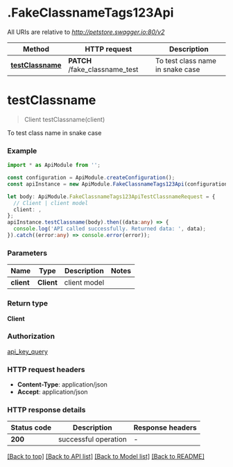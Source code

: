 # .FakeClassnameTags123Api

All URIs are relative to *http://petstore.swagger.io:80/v2*

|Method | HTTP request | Description|
|------------- | ------------- | -------------|
|[**testClassname**](FakeClassnameTags123Api.md#testClassname) | **PATCH** /fake_classname_test | To test class name in snake case|

# **testClassname**
> Client testClassname(client)

To test class name in snake case

### Example

```typescript
import * as ApiModule from '';

const configuration = ApiModule.createConfiguration();
const apiInstance = new ApiModule.FakeClassnameTags123Api(configuration);

let body: ApiModule.FakeClassnameTags123ApiTestClassnameRequest = {
  // Client | client model
  client: ,
};
apiInstance.testClassname(body).then((data:any) => {
  console.log('API called successfully. Returned data: ', data);
}).catch((error:any) => console.error(error));
```

### Parameters

|Name | Type | Description  | Notes|
|------------- | ------------- | ------------- | -------------|
| **client** | **Client**| client model | |


### Return type

**Client**

### Authorization

[api_key_query](README.md#api_key_query)

### HTTP request headers

 - **Content-Type**: application/json
 - **Accept**: application/json


### HTTP response details
| Status code | Description | Response headers |
|-------------|-------------|------------------|
|**200** | successful operation |  -  |

[[Back to top]](#) [[Back to API list]](README.md#documentation-for-api-endpoints) [[Back to Model list]](README.md#documentation-for-models) [[Back to README]](README.md)


